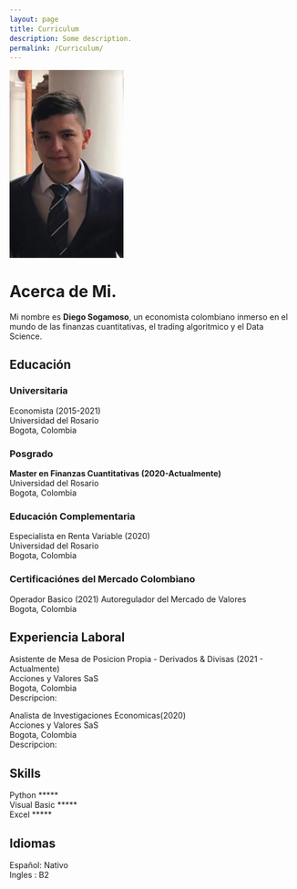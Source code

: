 ```yaml
---
layout: page
title: Curriculum
description: Some description.
permalink: /Curriculum/
---
```


<img class="img-rounded" src="/assets/img/uploads/diego foto 4x4.jpg" alt="Diego Sogamoso" width="200">

# Acerca de Mi.

Mi nombre es **Diego Sogamoso**, un economista colombiano inmerso en el mundo de las finanzas cuantitativas, el trading algoritmico y el Data Science.

## Educación

### Universitaria

Economista (2015-2021)<br>
Universidad del Rosario<br>
Bogota, Colombia<br>

### Posgrado

**Master en Finanzas Cuantitativas (2020-Actualmente)**<br>
Universidad del Rosario<br>
Bogota, Colombia<br>

### Educación Complementaria

 Especialista en Renta Variable (2020)<br>
 Universidad del Rosario<br>
 Bogota, Colombia<br>
    
### Certificaciónes del Mercado Colombiano

 Operador Basico (2021)
 Autoregulador del Mercado de Valores<br>
 Bogota, Colombia<br>

## Experiencia Laboral
  
 Asistente de Mesa de Posicion Propia  - Derivados & Divisas (2021 - Actualmente)<br>
 Acciones y Valores SaS<br>
 Bogota, Colombia<br>
 Descripcion:
    
 Analista de Investigaciones Economicas(2020)<br>
 Acciones y Valores SaS<br>
 Bogota, Colombia<br>
 Descripcion:

## Skills

 Python  *****<br>
 Visual Basic *****<br>
 Excel      *****<br>
    
 ## Idiomas

 Español:  Nativo<br>
 Ingles :    B2<br>
    
    



